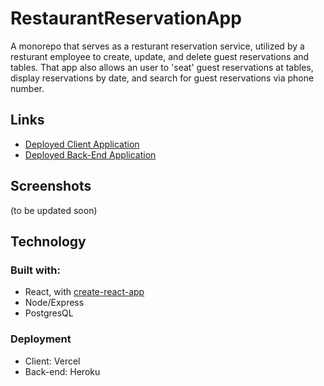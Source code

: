 # RestaurantReservationApp

 A monorepo that serves as a resturant reservation service, utilized by a resturant employee to create, update, and delete guest reservations and tables. That app also allows an user to 'seat' guest reservations at tables, display reservations by date, and search for guest reservations via phone number.
 
 ## Links
 
 * [Deployed Client Application](https://restaurant-client-vercel.vercel.app)
 * [Deployed Back-End Application](https://restaurant-res-backend01.herokuapp.com)

## Screenshots

(to be updated soon)

## Technology

### Built with:

 * React, with [create-react-app](https://github.com/facebook/create-react-app)
 * Node/Express
 * PostgresQL

### Deployment

 * Client: Vercel
 * Back-end: Heroku

